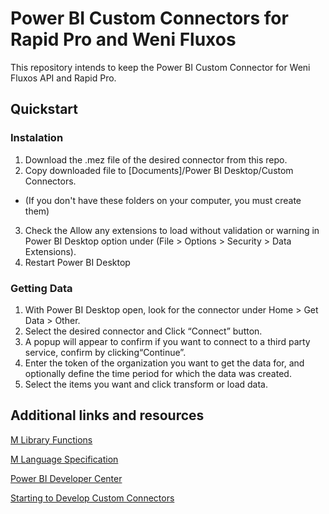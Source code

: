 # Power BI Custom Connectors for Rapid Pro and Weni Fluxos

This repository intends to keep the Power BI Custom Connector for Weni Fluxos API and Rapid Pro.

## Quickstart
### Instalation

1. Download the .mez file of the desired connector from this repo.
2. Copy downloaded file to [Documents]/Power BI Desktop/Custom Connectors. 
 - (If you don't have these folders on your computer, you must create them)
3. Check the Allow any extensions to load without validation or warning in Power BI Desktop option under (File > Options > Security > Data Extensions).
4. Restart Power BI Desktop

### Getting Data

1. With Power BI Desktop open, look for the connector under Home > Get Data > Other.
2. Select the desired connector and Click “Connect” button.
3. A popup will appear to confirm if you want to connect to a third party service, confirm by clicking“Continue”.
4. Enter the token of the organization you want to get the data for, and optionally define the time period for which the data was created.
5. Select the items you want and click transform or load data.

## Additional links and resources
[M Library Functions](https://docs.microsoft.com/en-us/powerquery-m/power-query-m-function-reference)

[M Language Specification](https://docs.microsoft.com/en-us/powerquery-m/power-query-m-language-specification)

[Power BI Developer Center](https://powerbi.microsoft.com/developers/)

[Starting to Develop Custom Connectors](https://docs.microsoft.com/en-us/power-query/startingtodevelopcustomconnectors)
